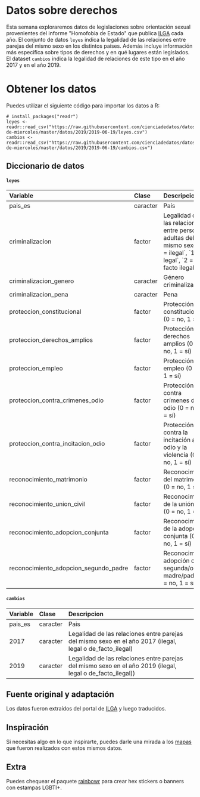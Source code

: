 
Datos sobre derechos
====================

Esta semana exploraremos datos de legislaciones sobre orientación sexual provenientes del informe "Homofobia de Estado" que publica [ILGA](https://ilga.org/es) cada año. El conjunto de datos `leyes` indica la legalidad de las relaciones entre parejas del mismo sexo en los distintos países. Además incluye información más específica sobre tipos de derechos y en qué lugares están legislados. El dataset `cambios` indica la legalidad de relaciones de este tipo en el año 2017 y en el año 2019.

Obtener los datos
=================

Puedes utilizar el siguiente código para importar los datos a R:

    # install_packages("readr")
    leyes <- readr::read_csv("https://raw.githubusercontent.com/cienciadedatos/datos-de-miercoles/master/datos/2019/2019-06-19/leyes.csv")
    cambios <- readr::read_csv("https://raw.githubusercontent.com/cienciadedatos/datos-de-miercoles/master/datos/2019/2019-06-19/cambios.csv")

Diccionario de datos
--------------------

#### `leyes`

<table style="width:100%;">
<colgroup>
<col width="24%" />
<col width="6%" />
<col width="68%" />
</colgroup>
<thead>
<tr class="header">
<th align="left">Variable</th>
<th align="left">Clase</th>
<th align="left">Descripcion</th>
</tr>
</thead>
<tbody>
<tr class="odd">
<td align="left">pais_es</td>
<td align="left">caracter</td>
<td align="left">País</td>
</tr>
<tr class="even">
<td align="left">criminalizacion</td>
<td align="left">factor</td>
<td align="left">Legalidad de las relaciones entre personas adultas del mismo sexo (`0 = ilegal`, `1 = legal`, `2 = de facto ilegal`)</td>
</tr>
<tr class="odd">
<td align="left">criminalizacion_genero</td>
<td align="left">caracter</td>
<td align="left">Género criminalizado</td>
</tr>
<tr class="even">
<td align="left">criminalizacion_pena</td>
<td align="left">caracter</td>
<td align="left">Pena</td>
</tr>
<tr class="odd">
<td align="left">proteccion_constitucional</td>
<td align="left">factor</td>
<td align="left">Protección constitucional (0 = no,  1 = sí) </td>
</tr>
<tr class="even">
<td align="left">proteccion_derechos_amplios</td>
<td align="left">factor</td>
<td align="left">Protección de derechos amplios (0 = no,  1 = sí) </td>
</tr>
<tr class="odd">
<td align="left">proteccion_empleo</td>
<td align="left">factor</td>
<td align="left">Protección del empleo (0 = no,  1 = sí) </td>
</tr>
<tr class="even">
<td align="left">proteccion_contra_crimenes_odio</td>
<td align="left">factor</td>
<td align="left">Protección contra crímenes de odio (0 = no,  1 = sí) </td>
</tr>
<tr class="odd">
<td align="left">proteccion_contra_incitacion_odio</td>
<td align="left">factor</td>
<td align="left">Protección contra la incitación al odio y la violencia (0 = no,  1 = sí) </td>
</tr>
<tr class="even">
<td align="left">reconocimiento_matrimonio</td>
<td align="left">factor</td>
<td align="left">Reconocimiento del matrimonio (0 = no,  1 = sí) </td>
</tr>
<tr class="odd">
<td align="left">reconocimiento_union_civil</td>
<td align="left">factor</td>
<td align="left">Reconocimiento de la unión civil (0 = no,  1 = sí) </td>
</tr>
<tr class="even">
<td align="left">reconocimiento_adopcion_conjunta</td>
<td align="left">factor</td>
<td align="left">Reconocimiento de la adopción conjunta (0 = no,  1 = sí) </td>
</tr>
<tr class="odd">
<td align="left">reconocimiento_adopcion_segundo_padre</td>
<td align="left">factor</td>
<td align="left">Reconocimiento adopción como segunda/o madre/padre (0 = no,  1 = sí) </td>
</tr>
</tbody>
</table>

#### `cambios`

<table>
<colgroup>
<col width="7%" />
<col width="7%" />
<col width="84%" />
</colgroup>
<thead>
<tr class="header">
<th align="left">Variable</th>
<th align="left">Clase</th>
<th align="left">Descripcion</th>
</tr>
</thead>
<tbody>
<tr class="odd">
<td align="left">pais_es</td>
<td align="left">caracter</td>
<td align="left">Pais</td>
</tr>
<tr class="even">
<td align="left">2017</td>
<td align="left">caracter</td>
<td align="left">Legalidad de las relaciones entre parejas del mismo sexo en el año 2017 (ilegal, legal o de_facto_ilegal)</td>
</tr>
<tr class="odd">
<td align="left">2019</td>
<td align="left">caracter</td>
<td align="left">Legalidad de las relaciones entre parejas del mismo sexo en el año 2019 (ilegal, legal o de_facto_ilegal))</td>
</tr>
</tbody>
</table>

Fuente original y adaptación
----------------------------

Los datos fueron extraídos del portal de [ILGA](https://ilga.org/es/mapas-legislacion-sobre-orientacion-sexual) y luego traducidos.

Inspiración
-----------

Si necesitas algo en lo que inspirarte, puedes darle una mirada a los [mapas](https://ilga.org/es/mapas-legislacion-sobre-orientacion-sexual) que fueron realizados con estos mismos datos.

Extra
-----

Puedes chequear el paquete [rainbowr](https://github.com/djnavarro/rainbowr) para crear hex stickers o banners con estampas LGBTI+.
